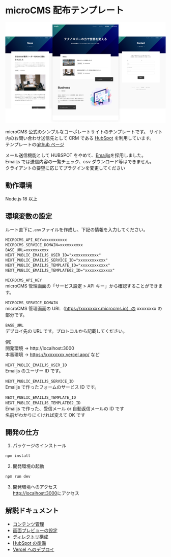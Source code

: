 # microCMS 配布テンプレート

![](public/img-cover.png)

microCMS 公式のシンプルなコーポレートサイトのテンプレートです。
サイト内のお問い合わせ送信先として CRM である [HubSpot](https://www.hubspot.jp/) を利用しています。  
テンプレートの[github ページ](https://github.com/microcmsio/nextjs-simple-corporate-site-template)

メール送信機能として HUBSPOT をやめて、[Emailjs](https://www.emailjs.com/)を採用しました。  
Emailjs では送信内容の一覧チェック、csv ダウンロード等はできません。  
クライアントの要望に応じてプラグインを変更してください

## 動作環境

Node.js 18 以上

## 環境変数の設定

ルート直下に`.env`ファイルを作成し、下記の情報を入力してください。

```
MICROCMS_API_KEY=xxxxxxxxxx
MICROCMS_SERVICE_DOMAIN=xxxxxxxxxx
BASE_URL=xxxxxxxxxx
NEXT_PUBLIC_EMAILJS_USER_ID="xxxxxxxxxxxx"
NEXT_PUBLIC_EMAILJS_SERVICE_ID="xxxxxxxxxxxx"
NEXT_PUBLIC_EMAILJS_TEMPLATE_ID="xxxxxxxxxxxx"
NEXT_PUBLIC_EMAILJS_TEMPLATE02_ID="xxxxxxxxxxxx"
```

`MICROCMS_API_KEY`  
microCMS 管理画面の「サービス設定 > API キー」から確認することができます。

`MICROCMS_SERVICE_DOMAIN`  
microCMS 管理画面の URL（https://xxxxxxxx.microcms.io）の xxxxxxxx の部分です。

`BASE_URL`  
デプロイ先の URL です。プロトコルから記載してください。

例）  
開発環境 → http://localhost:3000  
本番環境 → https://xxxxxxxx.vercel.app/ など

`NEXT_PUBLIC_EMAILJS_USER_ID`  
Emailjs のユーザー ID です。

`NEXT_PUBLIC_EMAILJS_SERVICE_ID`  
Emailjs で作ったフォームのサービス ID です。

`NEXT_PUBLIC_EMAILJS_TEMPLATE_ID`  
`NEXT_PUBLIC_EMAILJS_TEMPLATE02_ID`  
Emailjs で作った、受信メール or 自動返信メールの ID です  
名前がわかりにくければ変えて OK です

## 開発の仕方

1. パッケージのインストール

```bash
npm install
```

2. 開発環境の起動

```bash
npm run dev
```

3. 開発環境へのアクセス  
   [http://localhost:3000](http://localhost:3000)にアクセス

## 解説ドキュメント

- [コンテンツ管理](https://github.com/microcmsio/nextjs-simple-corporate-site-template/blob/main/docs/content-management.md)
- [画面プレビューの設定](https://github.com/microcmsio/nextjs-simple-corporate-site-template/blob/main/docs/content-preview.md)
- [ディレクトリ構成](https://github.com/microcmsio/nextjs-simple-corporate-site-template/blob/main/docs/directory-structure.md)
- [HubSpot の準備](https://github.com/microcmsio/nextjs-simple-corporate-site-template/blob/main/docs/hubspot-setting.md)
- [Vercel へのデプロイ](https://github.com/microcmsio/nextjs-simple-corporate-site-template/blob/main/docs/vercel-deploy.md)
